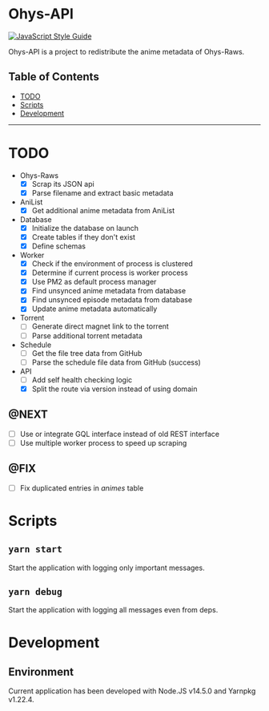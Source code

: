 # Ohys-API

[![JavaScript Style Guide](https://img.shields.io/badge/code_style-standard-brightgreen.svg)](https://standardjs.com)

Ohys-API is a project to redistribute the anime metadata of Ohys-Raws.

## Table of Contents

- [TODO](#TODO)
- [Scripts](#scripts)
- [Development](#development)

----

# TODO

- Ohys-Raws
  - [x] Scrap its JSON api
  - [x] Parse filename and extract basic metadata
- AniList
  - [x] Get additional anime metadata from AniList
- Database
  - [x] Initialize the database on launch
  - [x] Create tables if they don't exist
  - [x] Define schemas
- Worker
  - [x] Check if the environment of process is clustered
  - [x] Determine if current process is worker process
  - [x] Use PM2 as default process manager
  - [x] Find unsynced anime metadata from database
  - [x] Find unsynced episode metadata from database
  - [x] Update anime metadata automatically
- Torrent
  - [ ] Generate direct magnet link to the torrent
  - [ ] Parse additional torrent metadata
- Schedule
  - [ ] Get the file tree data from GitHub
  - [ ] Parse the schedule file data from GitHub (success)
- API
  - [ ] Add self health checking logic
  - [x] Split the route via version instead of using domain

## @NEXT

- [ ] Use or integrate GQL interface instead of old REST interface
- [ ] Use multiple worker process to speed up scraping

## @FIX

- [ ] Fix duplicated entries in *animes* table

# Scripts

## `yarn start`

Start the application with logging only important messages.

## `yarn debug`

Start the application with logging all messages even from deps.

# Development

## Environment

Current application has been developed with Node.JS v14.5.0 and Yarnpkg v1.22.4.
